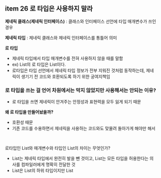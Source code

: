 ## item 26 로 타입은 사용하지 말라

**제네릭 클래스(제네릭 인터페이스)** : 클래스와 인터페이스 선언에 타입 매개변수가 쓰인 경우

**제네릭 타입** : 제네릭 클래스와 제네릭 인터페이스를 통틀어 의미

**로 타입**

- 제네릭 타입에서 타입 매개변수를 전혀 사용하지 않을 때를 말함
- ex) List<E>의 로 타입은 List이다.
- 로타입은 타입 선언에서 제네릭 타입 정보가 전부 지워진 것처럼 동작하는데, 제네릭이 생기기 전 코드와 호환되도록 하기 위한 궁여지책임

### 로 타입을 쓰는 걸 언어 차원에서는 막지 않았지만 사용해서는 안되는 이유?

- 로 타입을 쓰면 제네릭이 안겨주는 안정성과 표현력을 모두 잃게 되기 때문

**왜 로 타입을 만들어놨을까?**

- 호환성 때문
- 기존 코드를 수용하면서 제네릭을 사용하는 코드와도 맞물려 돌아가게 해야만 해서
<br>

로타입인 List와 매개변수와 타입인 List<Object>의 차이는 무엇인가?  
- List는 제네릭 타입에서 완전히 발을 뺀 것이고, List<Object>는 모든 타입을 허용한다는 의사를 컴파일러에게 명확히 전달한 것
- List<String>은 List의 하위 타입이지만 List<Object>의 하위 타입은 아님 → 매개변수와 타입을 사용할 때와 다르게 List같은 로 타입을 사용하면 **타입 안전성**을 잃게 됨 

예시

```java
public static void main(String[] args){
	List<String> strings = new ArrayList<>();
	unsafeAdd(strings,Integer.valueOf(42);
	String s = strings.get(0); // 컴파일러가 자동으로 형변환 코드를 넣어줌 -> 런타임시 타입 캐스팅 실패
}

private static void unsafeAdd(List list,Object e){
	list.add(0);
}
```

- 컴파일 시에는 로 타입 사용하여 경고를 주고 컴파일 됨
- 하지만 런타임시 ClassCastException을 던짐
- 이처럼 로 타입을 사용할 경우 타입 안전성을 잃게 됨
<br>

### **타입 안전성을 위해 로 타입 대신 무엇을 사용하는 것이 좋을까?**

- 비한정적 와일드카드 타입(`?`) 또는 한정적 와일드 카드(`? extends Number`) 타입을 사용
    - 이 두 타입은 로 타입과 다르게 **안전한 타입**
- 비한정적 와일드 카드 타입 예시
    - `static void numElementsInCommon(Set s1, Set s2){…}` →  `static void numElementsInCommon(Set<?> s1, Set<?> s2){…}`
    - 로 타입은 아무 원소나 넣을 수 있어 **타입 불변식을 훼손**하기 쉬우나 비한정적 와일드카드는 null 이외에는 어떤 원소도 넣을 수 없음 → **타입 불변식 유지**
<br>

### 로 타입을 사용해도 되는 예외 2가지

1. class 리터럴에는 로 타입을 써야 한다
    - 자바 명세는 class리터럴에  매개변수화 타입을 사용하지 못하게 하기 때문
    - `List<String>.class, List<?>.class` → 자바에서 허용 X
    - `List.class`  → 자바에서 허용 O
    
2. instanceof 연산자 사용 시
    - 런타임에 제니릭 타입 정보가 지워져 instanceof 연산자는 비한정적 와일드 카드 타입 이외의 매개변수화 타입에는 적용 불가능
    - 로 타입이든 비한정적 와일드 카드 타입이든 instanceof는 완전히 똑같이 동작
    - 예)
        
        ```java
        if(o instanceof Set){
        	Set<?> s = (Set<?>) o;
        	...
        }
        ```
        
    
<Br>

### 핵심 정리

- 로 타입을 사용하면 런타임에 예외가 일어날 수 있어 사용하면 안됨(타입 안정성을 잃기 때문)
- 로 타입은 제네릭이 도입되기  이전 코드와의 호환성을 위해 제공될 뿐

<br><br><br>

## item 27 비검사 경고를 제거하라

**경고를 제거할 수 없지만 타입 안전하다고 확신할 수 있다면 @SuppressWarnings(”unchecked”) 애너테이션을 달아 경고를 숨기자.**

단, 타입 안전함을 검증하지 않은 채 경고를 숨기면 스스로에게 잘못된 보안 인식을 심어주는 꼴이다.

안전하다고 검증된 비검사 경고를 숨기지 않고 그대로 두면 진짜 문제를 알리는 새로운 경고가 나와도 제거하지 않은 수많은 거짓 경고 속에서 눈치채지 못할 수도 있음

@SuppressWarnings → 개별 지역변수 선언부터 클래스 전체까지 어떤 선언에도 달 수 있음

**하지만 @SuppressWarnings 애너테이션은 항상 가능한 한 좁은 범위에 적용하자**

- 보통은 적용되는 위치는  변수 선언, 아주짧은 메서드, 혹은 생성자가 될 것임
- 자칫 심각한 경고를 놓칠수 있으니 절대로 클래스 전체에 적용해서는 안됨

**@SuppressWarnings 애너테이션을 사용할 때면 그 경고를 무시해도 안전한 이유를 항상 주석으로 남겨야 함**

- 다른 사람이 그 코드를 이해하는 데 도움이 되며, 더 중요하게는 다른 사람이 그 코드를 잘못 수정하여 타입 안전성을 잃는 상황을 줄여줌
<br>

### **핵심 정리**

- 비검사 경고는 중요하니 무시하지 말자
- 모든 비검사 경고는 런타임에 ClassCastException을 일으킬 수 있는 잠재적 가능성을 뜻하니 최선을 다해 제거해라
- 경고를 없앨 방법을 못찾으면, 그 코드가 타입 안전함을 증명하고 가능한 한 범위를 좁혀 @SuppressWarnings(”unchecked”) 애노테이션으로 경고를 숨겨라
- 그 후 숨기기로 한 근거를 주석으로 남겨라

<br><br><br>

## item 28 배열보다는 리스트를 사용하라

### 아래 두 차이로 인해 배열과 제네릭은 잘 어우러지지 못하고 제네릭을 사용할 때는 리스트를 사용해야 함

1. **배열은 공변이고 제네릭은 불공변이다.**
    - Sub extends Super일 때, 배열 Sub[] 는 배열 Super[]의 하위 타입임 → 공변(함께 변한다는 뜻)
    - 서로 다른 타입Type1, Type2가 있을 때, List<Type1>은 List<Type2>의 하위 타입도 아니고 상위 타입도 아님 → 불공변
    - 배열에서는 타입 문제를 런타임에 알지만, 리스트 사용시 컴파일 시점에 타입 문제를 알 수 있음
        
        ```java
        Object[] objectArray = new Long[1];
        objectArray[0]="타입이 달라 넣을 수 없다."; // ArrayStoreException을 던짐(런타임 시점에)
        
        List<Object> ol = new ArrayList<Long>(); // 호환되지 않는 타입(컴파일 시점에)
        ol.add("타입이 달라 넣을 수 없다.");
        ```
        
2. **배열은 실체화(verify)된다.**
    - 배열은 런타임에도 자신이 담기로 한 원소의 타입을 인지하고 확인함
    - 반면, 제네릭은 타입 정보가 런타임에는 소거됨
    - 제네릭은 실체화 불가 타입(non-reifiable type) → 쉽게 말해 실체화되지 않아서 런타임에는 컴파일 타임보다 타입 정보를 적게 가지는 타입

### 제네릭 배열을 만들지 못하게 막은 이유는?

- **타입 안전하지 않기 때문**
- **제네릭 배열을 만들 수 있도록 허용하면 컴파일러가 자동 생성한 형변환 코드에서 런타임에 ClassCastException이 발생할 수 있음 → 런타임에 ClassCastException을 막아주겠다는 제네리 타입 시스템의 취지에 어긋나는 것임**

<br>

### 핵심 정리

- 제네릭은 불공변이고 타입 정보가 소거됨
- 배열은 런타임에는 타입 안전하지만 컴파일타임에는 안전하지 않음
- 제네릭과 배열은 서로 반대이기 때문에 섞어 쓰기는 힘듦
- 제네릭과 배열을 섞어 쓰다가 컴파일 오류나 경고를 만나면, 가장 먼저 배열을 리스트로 대체하는 방법을 적용하자

<br><br><br>

## item 29 이왕이면 제네릭 타입으로 만들라

### 제네릭 사용할 때 문제 발생 코드

```java
public class Stack<E>{
	private E[] elements;
	private int size = 0;
	private static final int DEFAULT_INITIAL_CAPICITY = 16;

	public Stack(){
		elements = new E[DEFAULT_INITIAL_CAPICITY]; // E와 같은 실체화 불가 타입으로 배열을 만들 수 없음..
	}

	public void push(E e){
		ensureCapicity();
		elements[size++] = e;
	}
	
	public E pop(){
		if(size==0) throw new EmptyStackException();
		E result = elements[--size];
		elements[size] = null;
		return result;
	}
	...
}
```
<br>

### 배열을 사용하는 코드를 제네릭으로 만들려 할 때 해결책

1. **제네릭 배열 생성을 금지하는 제약을 대놓고 우회하는 방법**
    
    Object 배열을 생성한 다음 제네릭 배열로 형변환하는 방법
    
    ```java
    elements = (E[])new Object[DEFAULT_INITIAL_CAPICITY];
    ```
    
    - unchecked 경고를 발생(타입 안전하지 않다) → 배열 elements가 클라이언트에 반환, 다른 메서드에 전달되는 일도 없고, push 메서드를 통ㅇ해 배열의 저장되는 원소의 타입은 항상 E이다 → 이 비검사 형변환은 타입 안전함
        
        → 비검사 형변환이 안전함을 증명했으니 아래와 같이 @SuppressWarnings(”unchecked”)를 이용해 해당 경고를 숨김
        
        ```java
        // 배열 elementssms push(E)로 넘어온 E 인스턴스만 담는다.
        // 따라서 타입 안전성을 보장하지만, 이 배열의 런타임 타입은 E[]가 아닌 Object[]다!
        @SuppressWarnings	
        public Stack(){
        		elements = (E[])new Object[DEFAULT_INITIAL_CAPICITY]; // 비검사 형변환은 타입 안전
        	}
        
        ```
        
    
2. **elements 필드의 타입을 E[]에서 Object[]로 바꾸는 방법**
    
    ```java
    
    private Object[] elements;
    
    public Stack(){
    	elements = new Object[DEFAULT_INITIAL_CAPICITY];
    }
    
    public E pop(){
    		if(size==0) throw new EmptyStackException();
    		// push에서 E타입만 허용하므로 이 형변환은 안전함
    		@SuppressWarnings("unchecked") E result = (E[])elements[--size];
    		elements[size] = null;
    		return result;
    	}
    ```
    
    - E는 실체화 불가 타입이라 컴파일러는 런타임에 이뤄지는 형변환이 안전한지 증명할 방법이 없어 개발자가 증명해야 함
    
<br>

### 그럼 둘중에 무엇을 더 많이 쓸까?

- 첫번째 방식이 가독성이 더 좋고, 형변환을 배열 생성 시 한번만 해주면 되는데, 두번째 방식은 배열에서 원소를 읽을 때마다 해줘야 함
- 따라서 **첫번째 방식을 선호함**
- **다만, 배열의 런타임 타입이 컴파일 타입과 달라 힙 오염을 일으켜 힙 오염을 고려하면 두번째 방식을 사용하기도 함**

<br>

### 핵심 정리

- 클라이언트에서 직접 형변환해야 하는 타입보다 제네릭 타입이 더 안전하고 쓰기 편함
- 따라서 새로운 타입을 설계할 때는 형변환 없이도 사용할 수 있도록 제네릭 타입으로 만드는 경우가 많음
- 기존 클라이언트에는 아무 영향을 주지 않으면서, 새로운 사용자를 훨씬 편하게 해주는 길이다.

<br><br><br>

## item 30 이왕이면 제네릭 메서드로 만들라

- 제네릭 타입과 마찬가지로, 클라이언트에서 입력 매개변수와 반환값을 명시적으로 형변환하는 메서드보다 제네릭 메서드가 더 안전하고 사용하기 쉬움
- 형변환을 해줘야 하는 기존 메서드는 제네릭하게 만들자
- 기존 클라이언트는 그대로 둔 채 새로운 사용자의 삶을 훨씬 편하게 만들어준다.

<br><br><br>

## item 31 한정적 와일드카드를 사용해 API 유연성을 높이라

**유연성을 극대화하려면 원소의 생산자나 소비자용 입력 매개변수에 와일드카드 타입을 사용하라**

**한편 입력 매개변수가 생산자와 소비자 역할을 동시에 한다면 와일드 카드 타입을 쓰지 말아야 한다**

### **어떤 와일드 카드 타입을 써야 하는지 공식(PECS)**

- PECS : producer-extends, consumer-super
- **즉, 매개변수화 타입 T가 생산자라면 <? extends T>를 사용하고, 소비자라면 <? super T>를 사용하라.**

### PECS 예시

- Stack에서 `pushAll`의 src 매개변수는 stack이 사용할 E 인스턴스를 생산하므로 src의 적절한 타입은 `Iterable<? extends E>` 이다.
    
    ```java
    public void pushAll(Iterable<? extends E>){
    	for(E e: src){
    		push(e);
    	}
    }
    ```
    
- Stack에서 `popAll`의 dst 매개변수는 Stack으로부터 E 인스턴스를 소비하므로 dst의 적절한 타입은 `Collection<? super E>` 이다.
    
    ```java
    public void popAll(Collection<? super E> dst){
    	while(!isEmpty()){
    		dst.add(pop());
    	}
    }
    ```
    

**Comparable과 Comparator는 항상 소비자이므로 `Comparable<? super E>, Comparator<? super E>` 를 사용하는 편이 낫다.**

<br>

### 핵심 정리

- 조금 복잡하더라도 와일드카드 타입을 적용하면 API가 훨씬 유연해진다.
- PECS 공식을 기억하자,
    - 생산자(producer)는 extends, 소비자(consumer)는 super를 사용한다.
- Comparable, Comparator 모두 소비자라는 사실을 잊지 말자

<br><br><br>

## item 32 제네릭과 가변인수를 함께 쓸 때는 신중하라

매개변수화 타입의 변수가 타입이 다른 객체를 참조하면 힙 오염이 발생

다른 타입 객체를 참조하는 상황에서는 컴파일러가 자동 생성한 형변환이 실패할 수 있으니, 제네릭 타입 시스템이 약속한 타입 안전성의 근간이 흔들려버림

**이처럼 타입 안전성이 깨지니 제네릭 varags 배열 매개변수에 값을 저장하는 것은 안전하지 않음**

**@SafeVarargs 애노테이션은 메서드 작성자가 그 메서드가 타입 안전함을 보장하는 장치**

<br>

**메서드가 안전한지 어떻게 확신할 수 있는가?**

- 메서드가 varargs 매개변수르 담은 제네릭 배열에 아무것도 저장하지 않고 그 배열의 참조가 밖으로 노출되지 않는다면 타입 안전하다.
- 달리 말하면 varargs 매개변수 배열이 호출자로부터 그 메서드로 순수하게 인수들을 전달하는 일만 한다면(varagrs의 목적대로만 쓰인다면) 그 메서드는 안전하다.

<br>

### 핵심정리

- 가변인수와 제네릭은 궁합이 좋지 않다.
    - 가변인수 기능은 배열을 노출하여 추상화가 완벽하지 못하고, 배열과 제네릭의 타입 규칙이 서로 다르기 때문
- 제네릭 varargs 매개변수는 타입 안전하지는 않지만, 허용됨
    - 메서드에 제네릭 varargs 매겨변수를 사용한다면, 먼저 그 메서드가 타입 안전한지 확인한 후 @SafeVarargs 애노테이션을 달아 사용하는데 불편함이 없게 하자
